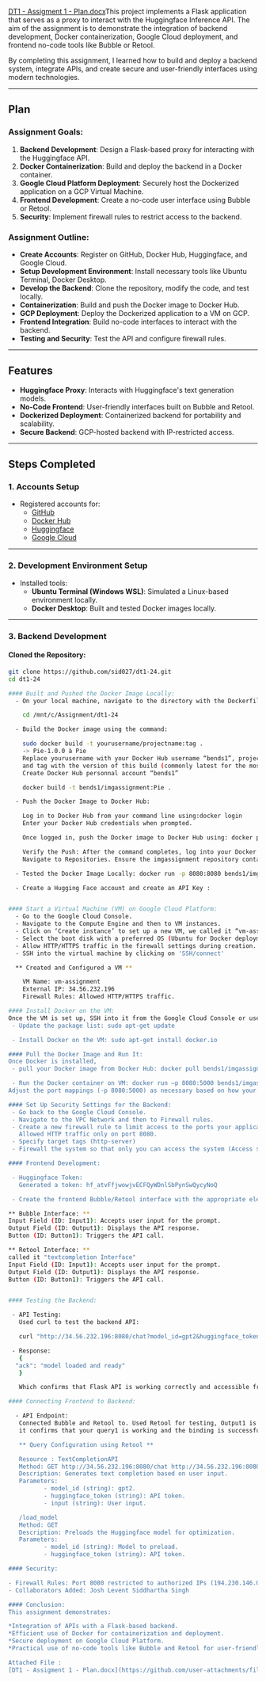 [DT1 - Assigment 1 - Plan.docx](https://github.com/user-attachments/files/17792011/DT1.-.Assigment.1.-.Plan.docx)This project implements a Flask application that serves as a proxy to interact with the Huggingface Inference API. The aim of the assignment is to demonstrate the integration of backend development, Docker containerization, Google Cloud deployment, and frontend no-code tools like Bubble or Retool.

By completing this assignment, I learned how to build and deploy a backend system, integrate APIs, and create secure and user-friendly interfaces using modern technologies.

---

## **Plan**

### Assignment Goals:
1. **Backend Development**: Design a Flask-based proxy for interacting with the Huggingface API.
2. **Docker Containerization**: Build and deploy the backend in a Docker container.
3. **Google Cloud Platform Deployment**: Securely host the Dockerized application on a GCP Virtual Machine.
4. **Frontend Development**: Create a no-code user interface using Bubble or Retool.
5. **Security**: Implement firewall rules to restrict access to the backend.

### Assignment Outline:
- **Create Accounts**: Register on GitHub, Docker Hub, Huggingface, and Google Cloud.
- **Setup Development Environment**: Install necessary tools like Ubuntu Terminal, Docker Desktop.
- **Develop the Backend**: Clone the repository, modify the code, and test locally.
- **Containerization**: Build and push the Docker image to Docker Hub.
- **GCP Deployment**: Deploy the Dockerized application to a VM on GCP.
- **Frontend Integration**: Build no-code interfaces to interact with the backend.
- **Testing and Security**: Test the API and configure firewall rules.

---

## **Features**

- **Huggingface Proxy**: Interacts with Huggingface's text generation models.
- **No-Code Frontend**: User-friendly interfaces built on Bubble and Retool.
- **Dockerized Deployment**: Containerized backend for portability and scalability.
- **Secure Backend**: GCP-hosted backend with IP-restricted access.

---

## **Steps Completed**

### 1. Accounts Setup
- Registered accounts for:
  - [GitHub](https://github.com/)
  - [Docker Hub](https://www.docker.com/)
  - [Huggingface](https://huggingface.co/)
  - [Google Cloud](https://cloud.google.com/)

---

### 2. Development Environment Setup
- Installed tools:
  - **Ubuntu Terminal (Windows WSL)**: Simulated a Linux-based environment locally.
  - **Docker Desktop**: Built and tested Docker images locally.

---

### 3. Backend Development

#### Cloned the Repository:
```bash
git clone https://github.com/sid027/dt1-24.git
cd dt1-24

#### Built and Pushed the Docker Image Locally:
  - On your local machine, navigate to the directory with the Dockerfile from the GitHub repository you cloned.

    cd /mnt/c/Assignment/dt1-24

  - Build the Docker image using the command:

    sudo docker build -t yourusername/projectname:tag .
    -> Pie-1.0.0 à Pie
    Replace yourusername with your Docker Hub username “bends1”, projectname with the name you wish to give your project,
    and tag with the version of this build (commonly latest for the most recent build).
    Create Docker Hub personnal account “bends1”

    docker build -t bends1/imgassignment:Pie .

  - Push the Docker Image to Docker Hub:

    Log in to Docker Hub from your command line using:docker login
    Enter your Docker Hub credentials when prompted.

    Once logged in, push the Docker image to Docker Hub using: docker push bends1/imgassignment:Pie

    Verify the Push: After the command completes, log into your Docker Hub account at https://hub.docker.com/.
    Navigate to Repositories. Ensure the imgassignment repository contains your image with the Pie tag.

  - Tested the Docker Image Locally: docker run -p 8080:8080 bends1/imgassignment:Pie

  - Create a Hugging Face account and create an API Key :


#### Start a Virtual Machine (VM) on Google Cloud Platform:
  - Go to the Google Cloud Console.
  - Navigate to the Compute Engine and then to VM instances.
  - Click on ‘Create instance’ to set up a new VM, we called it “vm-assignment”
  - Select the boot disk with a preferred OS (Ubuntu for Docker deployments).
  - Allow HTTP/HTTPS traffic in the firewall settings during creation.
  - SSH into the virtual machine by clicking on 'SSH/connect'

  ** Created and Configured a VM **

    VM Name: vm-assignment
    External IP: 34.56.232.196
    Firewall Rules: Allowed HTTP/HTTPS traffic.

#### Install Docker on the VM:
Once the VM is set up, SSH into it from the Google Cloud Console or use an SSH client with the VM's IP.
 - Update the package list: sudo apt-get update

 - Install Docker on the VM: sudo apt-get install docker.io

#### Pull the Docker Image and Run It:
Once Docker is installed,
 - pull your Docker image from Docker Hub: docker pull bends1/imgassignment:Pie

 - Run the Docker container on VM: docker run –p 8080:5000 bends1/imgassignment:Pie
Adjust the port mappings (-p 8080:5000) as necessary based on how your application is configured.

#### Set Up Security Settings for the Backend:
 - Go back to the Google Cloud Console.
 - Navigate to the VPC Network and then to Firewall rules.
 - Create a new firewall rule to limit access to the ports your application uses (port 8080 for HTTP).
   Allowed HTTP traffic only on port 8080.
 - Specify target tags (http-server)
 - Firewall the system so that only you can access the system (Access should be blocked from any IP other than mine : 194.230.146.0.)

#### Frontend Development:

 - Huggingface Token:
   Generated a token: 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

 - Create the frontend Bubble/Retool interface with the appropriate elements (I've tried it on both)

** Bubble Interface: **
Input Field (ID: Input1): Accepts user input for the prompt.
Output Field (ID: Output1): Displays the API response.
Button (ID: Button1): Triggers the API call.

** Retool Interface: **
called it "textcompletion Interface"
Input Field (ID: Input1): Accepts user input for the prompt.
Output Field (ID: Output1): Displays the API response.
Button (ID: Button1): Triggers the API call.


#### Testing the Backend:

 - API Testing:
   Used curl to test the backend API:

   curl "http://34.56.232.196:8080/chat?model_id=gpt2&huggingface_token=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&input=Life%20is"

 - Response:
   {
  "ack": "model loaded and ready"
   }

   Which confirms that Flask API is working correctly and accessible from server

#### Connecting Frontend to Backend:

  - API Endpoint:
   Connected Bubble and Retool to. Used Retool for testing, Output1 is now displaying "model loaded and ready",
   it confirms that your query1 is working and the binding is successfully displaying the API's response.

   ** Query Configuration using Retool **

   Resource : TextCompletionAPI
   Method: GET http://34.56.232.196:8080/chat http://34.56.232.196:8080/chat /load_model?model_id=gpt2&huggingface_token=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&input={{Input1.value}}
   Description: Generates text completion based on user input.
   Parameters:
          - model_id (string): gpt2.
          - huggingface_token (string): API token.
          - input (string): User input.

   /load_model
   Method: GET
   Description: Preloads the Huggingface model for optimization.
   Parameters:
          - model_id (string): Model to preload.
          - huggingface_token (string): API token.

#### Security:

- Firewall Rules: Port 8080 restricted to authorized IPs (194.230.146.0).
- Collaborators Added: Josh Levent Siddhartha Singh

#### Conclusion:
This assignment demonstrates:

*Integration of APIs with a Flask-based backend.
*Efficient use of Docker for containerization and deployment.
*Secure deployment on Google Cloud Platform.
*Practical use of no-code tools like Bubble and Retool for user-friendly interfaces.

Attached File : 
[DT1 - Assigment 1 - Plan.docx](https://github.com/user-attachments/files/17792027/DT1.-.Assigment.1.-.Plan.docx)

